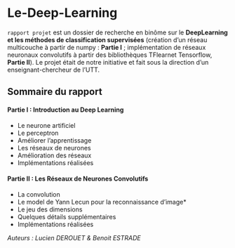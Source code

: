 # Le-Deep-Learning
`rapport projet` est un dossier de recherche en binôme sur le **DeepLearning et les méthodes de classification supervisées** (création d’un réseau multicouche à partir de numpy : **Partie I** ; implémentation de réseaux neuronaux convolutifs à partir des bibliothèques TFlearnet Tensorflow, **Partie II**). Le projet était de notre initiative et fait sous la direction d’un enseignant-chercheur de l’UTT.

## Sommaire du rapport
#### Partie I : Introduction au Deep Learning
* Le neurone artificiel
* Le perceptron
* Améliorer l’apprentissage
* Les réseaux de neurones
* Amélioration des réseaux
* Implémentations réalisées
#### Partie II : Les Réseaux de Neurones Convolutifs
* La convolution
* Le model de Yann Lecun pour la reconnaissance d’image*
* Le jeu des dimensions
* Quelques détails supplémentaires
* Implémentations réalisées

_Auteurs : Lucien DEROUET & Benoit ESTRADE_
